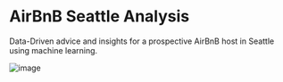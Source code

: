 # AirBnB Seattle Analysis
Data-Driven advice and insights for a prospective AirBnB host in Seattle using machine learning.

![image](https://user-images.githubusercontent.com/26237520/120263029-415bde00-c2de-11eb-9ed4-fc4d1b74f343.png)

